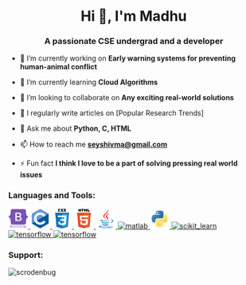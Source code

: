 <h1 align="center">Hi 👋, I'm Madhu</h1>
<h3 align="center">A passionate CSE undergrad and a developer</h3>

- 🔭 I’m currently working on **Early warning systems for preventing human-animal conflict**

- 🌱 I’m currently learning **Cloud Algorithms**

- 👯 I’m looking to collaborate on **Any exciting real-world solutions**

- 📝 I regularly write articles on [Popular Research Trends]

- 💬 Ask me about **Python, C, HTML**

- 📫 How to reach me **seyshivma@gmail.com**

- ⚡ Fun fact **I think I love to be a part of solving pressing real world issues**


<h3 align="left">Languages and Tools:</h3>
<p align="left"> <a href="https://getbootstrap.com" target="_blank"> <img src="https://raw.githubusercontent.com/devicons/devicon/master/icons/bootstrap/bootstrap-plain-wordmark.svg" alt="bootstrap" width="40" height="40"/> </a> <a href="https://www.cprogramming.com/" target="_blank"> <img src="https://raw.githubusercontent.com/devicons/devicon/master/icons/c/c-original.svg" alt="c" width="40" height="40"/> </a> <a href="https://www.w3schools.com/css/" target="_blank"> <img src="https://raw.githubusercontent.com/devicons/devicon/master/icons/css3/css3-original-wordmark.svg" alt="css3" width="40" height="40"/> </a> <a href="https://www.w3.org/html/" target="_blank"> <img src="https://raw.githubusercontent.com/devicons/devicon/master/icons/html5/html5-original-wordmark.svg" alt="html5" width="40" height="40"/> </a> <a href="https://www.java.com" target="_blank"> <img src="https://raw.githubusercontent.com/devicons/devicon/master/icons/java/java-original.svg" alt="java" width="40" height="40"/> </a> <a href="https://www.mathworks.com/" target="_blank"> <img src="https://raw.githubusercontent.com/simple-icons/simple-icons/master/icons/mathworks.svg" alt="matlab" width="40" height="40"/> </a> <a href="https://www.python.org" target="_blank"> <img src="https://raw.githubusercontent.com/devicons/devicon/master/icons/python/python-original.svg" alt="python" width="40" height="40"/> </a> <a href="https://scikit-learn.org/" target="_blank"> <img src="https://upload.wikimedia.org/wikipedia/commons/0/05/Scikit_learn_logo_small.svg" alt="scikit_learn" width="40" height="40"/> </a> <a href="https://www.tensorflow.org" target="_blank"> <img src="https://www.vectorlogo.zone/logos/tensorflow/tensorflow-icon.svg" alt="tensorflow" width="40" height="40"/> <img src="https://pawankholiya.tech/assets/images/dev-icon/heroku.png" alt="tensorflow" width="40" height="40"/> </a> </p>

<h3 align="left">Support:</h3>
<p><a href=""> <img align="left" src="" height="50" width="210" alt="scrodenbug" /></a></p><br><br>
